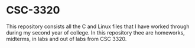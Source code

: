 # CSC-3320
This repository consists all the C and Linux files that I have worked through during my second year of college. In this repository thee are homeworks, midterms, in labs and out of labs from CSC 3320. 
